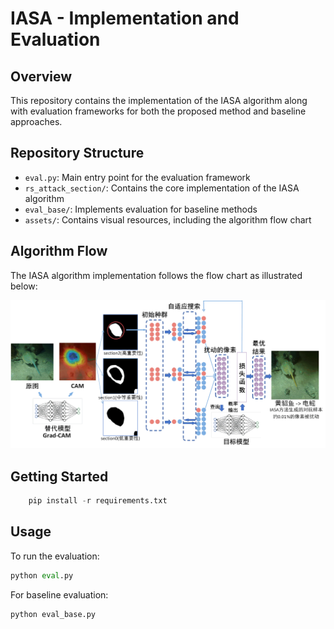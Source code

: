 # IASA - Implementation and Evaluation

## Overview

This repository contains the implementation of the IASA algorithm along with evaluation frameworks for both the proposed method and baseline approaches.

## Repository Structure

- `eval.py`: Main entry point for the evaluation framework
- `rs_attack_section/`: Contains the core implementation of the IASA algorithm
- `eval_base/`: Implements evaluation for baseline methods
- `assets/`: Contains visual resources, including the algorithm flow chart

## Algorithm Flow

The IASA algorithm implementation follows the flow chart as illustrated below:

![IASA Algorithm Flow](assets/流程.png)

## Getting Started
```python
    pip install -r requirements.txt
```
## Usage
To run the evaluation:
```python
python eval.py
```
For baseline evaluation:

```python
python eval_base.py
```
